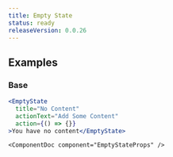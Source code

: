 ```yaml
---
title: Empty State
status: ready
releaseVersion: 0.0.26
---
```


## Examples

### Base
```.jsx
<EmptyState
  title="No Content"
  actionText="Add Some Content"
  action={() => {}}
>You have no content</EmptyState>
```


```!jsx
<ComponentDoc component="EmptyStateProps" />
```
